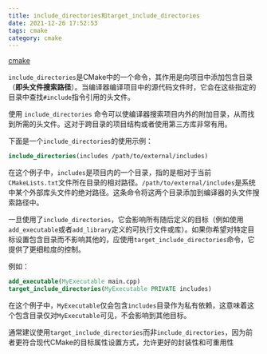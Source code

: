 ```yaml
---
title: include_directories和target_include_directories
date: 2021-12-26 17:52:53
tags: cmake
category: cmake
---
```


[cmake](https://cmake.org/cmake/help/latest/guide/tutorial/index.html)

`include_directories`是CMake中的一个命令，其作用是向项目中添加包含目录（**即头文件搜索路径**）。当编译器编译项目中的源代码文件时，它会在这些指定的目录中查找`#include`指令引用的头文件。

使用 `include_directories` 命令可以使编译器搜索项目内外的附加目录，从而找到所需的头文件。这对于跨目录的项目结构或者使用第三方库非常有用。

下面是一个`include_directories`的使用示例：

```cmake
include_directories(includes /path/to/external/includes)
```

在这个例子中，`includes`是项目内的一个目录，指的是相对于当前`CMakeLists.txt`文件所在目录的相对路径。`/path/to/external/includes`是系统中某个外部库头文件的绝对路径。这条命令将这两个目录添加到编译器的头文件搜索路径中。

一旦使用了`include_directories`，它会影响所有随后定义的目标（例如使用`add_executable`或者`add_library`定义的可执行文件或库）。如果你希望对特定目标设置包含目录而不影响其他的，应使用`target_include_directories`命令，它提供了更细粒度的控制。

例如：

```cmake
add_executable(MyExecutable main.cpp)
target_include_directories(MyExecutable PRIVATE includes)
```

在这个例子中，`MyExecutable`仅会包含`includes`目录作为私有依赖，这意味着这个包含目录仅对`MyExecutable`可见，不会影响到其他目标。

通常建议使用`target_include_directories`而非`include_directories`，因为前者更符合现代CMake的目标属性设置方式，允许更好的封装性和可重用性
